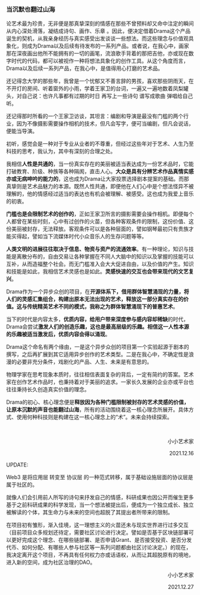### 当沉默也翻过山海

论艺术最为珍贵，无非便是那真挚深刻的情感在那些不曾预料却又命中注定的瞬间从内心深处滑落，凝结成诗句、画作、乐章 。因此，便决定借着Drama这个产品诞生的契机，从我亲身经历与真实感受出发谈谈一些想法。而这些理念与价值观具象化，则成为Drama以及后续有待发布的一系列产品。或者说，在我心中，画家那在深夜画出他所不能拥有的一切的画笔，流浪歌手背着的那把吉他，亦或现在数字时代的代码，都可以被视作一种将想法具象化的创作工具。从这个角度而言，Drama以及后续一系列产品，在我心中，是值得用心打磨的艺术品。

还记得念大学的那些年，我曾是一个忧郁又不善言辞的男孩，喜欢那些阴雨天，在不开灯的房间、听着窗外的小雨，学着王家卫的台词，一遍又一遍地数着凤梨罐头，对自己说：也许凡事都有过期的时日 再写上一些诗句 谱写成歌曲 弹唱给自己听。

还记得那时所看的一个王家卫访谈，其坦言：编剧和导演是最没有门槛的两个行业，因为不像摄影需要操作相机的技术，但凡会写字，便可当编剧，但凡会说话，便能当导演。

初听，感觉会是一种对于专业从业者的不尊重，但经过这些年对于艺术、人生乃至科技的思考，我认为，其中有深刻的合理之处。

我相信**人性是共通的**，当一份真实存在的美丽被适当表达成为一份艺术品时，它能打破教育、阶级、种族等各种隔阂，直击人心。**大众是具有分辨艺术作品真情实感亦或无病呻吟的能力的**，这也成为Drama让大家投票选择剧本提案的基础。而那真挚则是艺术品魅力的本源。既然人性共通，即便他在人们心中是个想法怪异不被理解的，他的情感经过适当的表达也有机会被理解、被感受。这也成为我爱上音乐的初衷。

**门槛也是会限制艺术的创作的**，正如王家卫所言的摄影需要会操作相机。即便每个人都曾在某些时刻，心中有过创作的火苗，但各种客观条件的限制，这份价值、这份美丽被封存，无法释放。客观条件可以是各种层面的，譬如钢琴最初只有贵族才能买得起，譬如当下流媒体时代小众音乐人的生存问题等等。

**人类文明的进展往往取决于信息、物资与资产的流通效率**。有一种理论，知识与技能是离散分布的，自由交易让各种掌握在不同人大脑中的知识以及掌握的技能可以互补，从而造福整个社会。而无门槛准入会大大促进自由，以及价值的产生。知识和技能是如此，我相信艺术灵感也是如此。**灵感快速的交互也会带来现代的文艺复兴**。

Drama作为一个异步众创的项目，在**开源体系下，借用群体智慧涌现的力量，将人们的灵感汇集组合，构建出原本无法出现的艺术，释放这一部分真实存在的价值。这与传统精英艺术不同的模式，我称之为群体智慧涌现下的普惠艺术**。

当下的时代是内容太多，**优质内容，给用户带来深度参与感内容却稀缺**的时代，Drama会尝试**激发人们的创造乐趣，这也是最高层级的乐趣。相信这一人性本源的乐趣被适当激发后，优质内容会得以涌现**。

Drama这个命名有两个缘由，一是这个异步众创的项目第一个实验起源于剧本的撰写，之后再扩展到其它适用异步创作的艺术类型。二是在我心中，不确定性是浪漫的必要非充分条件，戏剧化的产品、人生、未来是有意思的。

物理学家在思考现象本质时，往往相信表面复杂的背后，一定有简约的答案。艺术家在创作艺术作品时，也秉持着对于美丽的追求。一家长久发展的企业亦或平台也往往秉持长久创造真实价值的理念。

Drama的初心、核心理念便是**释放因为各种门槛限制被封存的艺术灵感的价值，让原本沉默的声音也能翻过山海**，所有的活动围绕着这一核心理念所展开。具体方式、使用何种科技则是构建在这一核心理念上的“术”。未来会持续探索。

​																																									<p align="right">小小艺术家</p>
<p align="right">2021.12.16</p>																																																											                                     																																																											
UPDATE:

Web3 是将应用层 转变至 协议层 的一种范式转移，属于基础设施层面的协议层是属于社区的。

就像人们会引用前人所写的诗句来抒发自己的情感，科研成果也因公开而催生更多基于之前科研成果的科学发现，当一个想法被提出后，便成为一个独立成长、独立被解读的个体，其生命力与未来的空间也超脱了其提出者所带来的限制。

在项目初有雏形，渐入佳境，这一理想主义的火苗还未与现实世界进行过多交互（目前项目众多规划还待定，需要社区讨论进行决定。譬如是否基于区块链部署可以更好完成这个理念、在哪些链部署、是否申请Grant、是否接受投资、是否分发代币、如何分配、有哪些人参与社区等一系列问题都由社区讨论决定。）的现在，我决定离开这个项目，不再具有任何权力亦或话语权，从而让其超脱原有的境地，进入新的空间，成为社区治理的DAO。

<p align="right">小小艺术家</p>
<p align="right">2021.12.27</p>	



